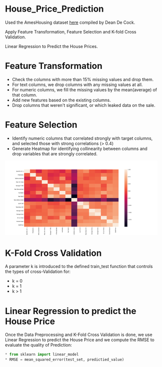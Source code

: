 # House_Price_Prediction
Used the AmesHousing dataset [here](https://github.com/srikanthv0610/House_Price_Prediction/edit/main/dataset) compiled by Dean De Cock.

Apply Feature Transformation, Feature Selection and K-fold Cross Validation.

Linear Regression to Predict the House Prices.

# Feature Transformation
* Check the columns with more than 15% missing values and drop them.
* For text columns, we drop columns with any missing values at all.
* For numeric columns, we fill the missing values by the mean(average) of that column.
* Add new features based on the existing columns.
* Drop columns that weren't significant, or which leaked data on the sale.

# Feature Selection
* Identify numeric columns that correlated strongly with target columns, and selected those with strong correlations (> 0.4)
* Generate Heatmap for identifying collinearity between columns and drop variables that are strongly correlated.

![Heatmap](https://github.com/srikanthv0610/House_Price_Prediction/blob/main/plots/Heatmap_Collinearity.png)

# K-Fold Cross Validation
A parameter k is introduced to the defined train_test function that controls the types of cross-Validation for:
* k = 0 
* k = 1 
* k > 1

# Linear Regression to predict the House Price
Once the Data Preprocessing and K-Fold Cross Validation is done, we use Linear Regression to predict the House Price and we compute the RMSE to evaluate the quality of Prediction:

```python
* from sklearn import linear_model
* RMSE = mean_squared_error(test_set, predictied_value) 

